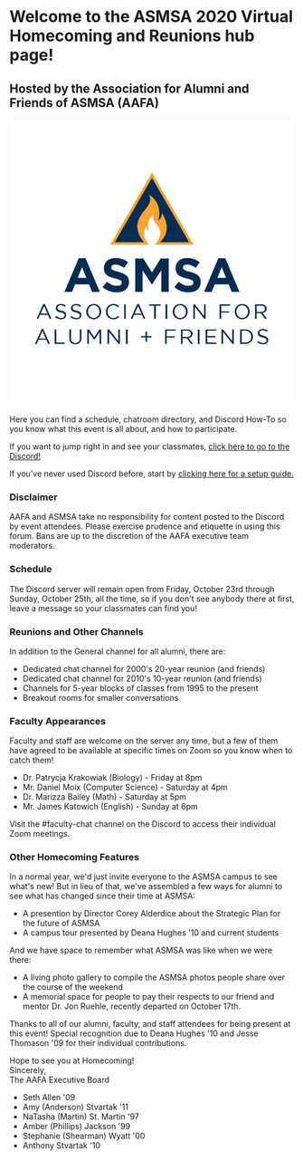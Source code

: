 # Welcome to the ASMSA 2020 Virtual Homecoming and Reunions hub page!
## Hosted by the Association for Alumni and Friends of ASMSA (AAFA)
![AAFA Logo](https://github.com/NonplussedUltra/homecoming-images/blob/main/AAFA_Logo.png) 

Here you can find a schedule, chatroom directory, and Discord How-To so you know what this event is all about, and how to participate.

If you want to jump right in and see your classmates, [click here to go to the Discord!](https://discord.gg/wBH522g)

If you've never used Discord before, start by [clicking here for a setup guide.](https://support.discord.com/hc/en-us/articles/360033931551-Getting-Started)

### Disclaimer

AAFA and ASMSA take no responsibility for content posted to the Discord by event attendees. Please exercise prudence and etiquette in using this forum. Bans are up to the discretion of the AAFA executive team moderators.

### Schedule

The Discord server will remain open from Friday, October 23rd through Sunday, October 25th, all the time, so if you don't see anybody there at first, leave a message so your classmates can find you!

### Reunions and Other Channels

In addition to the General channel for all alumni, there are:
  * Dedicated chat channel for 2000's 20-year reunion (and friends)
  * Dedicated chat channel for 2010's 10-year reunion (and friends)
  * Channels for 5-year blocks of classes from 1995 to the present
  * Breakout rooms for smaller conversations

### Faculty Appearances

Faculty and staff are welcome on the server any time, but a few of them have agreed to be available at specific times on Zoom so you know when to catch them! 
  * Dr. Patrycja Krakowiak (Biology) - Friday at 8pm
  * Mr. Daniel Moix (Computer Science) - Saturday at 4pm
  * Dr. Marizza Bailey (Math) - Saturday at 5pm
  * Mr. James Katowich (English) - Sunday at 6pm
  
Visit the #faculty-chat channel on the Discord to access their individual Zoom meetings.

### Other Homecoming Features

In a normal year, we'd just invite everyone to the ASMSA campus to see what's new! But in lieu of that, we've assembled a few ways for alumni to see what has changed since their time at ASMSA:
  * A presention by Director Corey Alderdice about the Strategic Plan for the future of ASMSA
  * A campus tour presented by Deana Hughes '10 and current students

And we have space to remember what ASMSA was like when we were there:
  * A living photo gallery to compile the ASMSA photos people share over the course of the weekend
  * A memorial space for people to pay their respects to our friend and mentor Dr. Jon Ruehle, recently departed on October 17th.

Thanks to all of our alumni, faculty, and staff attendees for being present at this event!
Special recognition due to Deana Hughes '10 and Jesse Thomason '09 for their individual contributions.

Hope to see you at Homecoming! <br />
Sincerely, <br />
The AAFA Executive Board
 * Seth Allen '09
 * Amy (Anderson) Stvartak '11
 * NaTasha (Martin) St. Martin '97
 * Amber (Phillips) Jackson '99
 * Stephanie (Shearman) Wyatt '00
 * Anthony Stvartak '10
